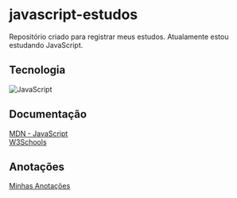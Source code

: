 # javascript-estudos
 Repositório criado para registrar meus estudos.
 Atualamente estou estudando JavaScript.

## Tecnologia 
![JavaScript](https://img.shields.io/badge/JavaScript-F7DF1E?style=for-the-badge&logo=javascript&logoColor=black)
## Documentação
[MDN - JavaScript](https://developer.mozilla.org/pt-BR/docs/Learn/JavaScript)
<br>
[W3Schools](https://www.w3schools.com/js/default.asp)
## Anotações
[Minhas Anotações](https://docs.google.com/document/d/1e96cWutCh-TFHomWKHzZFlfsakx-TegulKL8-Qv9FA8/edit?usp=sharing)
